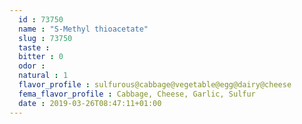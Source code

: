 ```yaml
---
  id : 73750
  name : "S-Methyl thioacetate"
  slug : 73750
  taste : 
  bitter : 0
  odor : 
  natural : 1
  flavor_profile : sulfurous@cabbage@vegetable@egg@dairy@cheese
  fema_flavor_profile : Cabbage, Cheese, Garlic, Sulfur
  date : 2019-03-26T08:47:11+01:00
---
```



